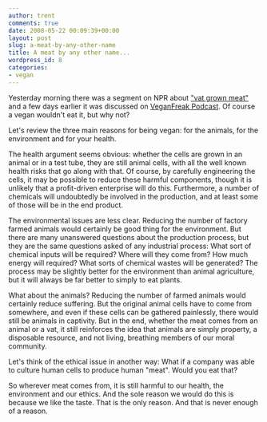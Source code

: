 ```yaml
---
author: trent
comments: true
date: 2008-05-22 00:09:39+00:00
layout: post
slug: a-meat-by-any-other-name
title: A meat by any other name...
wordpress_id: 8
categories:
- vegan
---
```


Yesterday morning there was a segment on NPR about ["vat grown meat"](http://www.npr.org/templates/story/story.php?storyId=90235492) and a few days earlier it was discussed on [VeganFreak Podcast](http://veganfreakradio.com/index.php?id=135).  Of course a vegan wouldn't eat it, but why not?

Let's review the three main reasons for being vegan: for the animals, for the environment and for your health.

The health argument seems obvious: whether the cells are grown in an animal or in a test tube, they are still animal cells, with all the well known health risks that go along with that.  Of course, by carefully engineering the cells, it may be possible to reduce these harmful components, though it is unlikely that a profit-driven enterprise will do this.  Furthermore, a number of chemicals will undoubtedly be involved in the production, and at least some of those will be in the end product.

The environmental issues are less clear.  Reducing the number of factory farmed animals would certainly be good thing for the environment.  But there are many unanswered questions about the production process, but they are the same questions asked of any industrial process:  What sort of chemical inputs will be required?  Where will they come from?  How much energy will required?  What sorts of chemical wastes will be generated?  The process may be slightly better for the environment than animal agriculture, but it will always be far better to simply to eat plants.

What about the animals?  Reducing the number of farmed animals would certainly reduce suffering.  But the original animal cells have to come from somewhere, and even if these cells can be gathered painlessly, there would still be animals in captivity.  But in the end, whether the meat comes from an animal or a vat, it still reinforces the idea that animals are simply property, a disposable resource, and not living, breathing members of our moral community.

Let's think of the ethical issue in another way:  What if a company was able to culture human cells to produce human "meat".  Would you eat that?

So wherever meat comes from, it is still harmful to our health, the environment and our ethics.  And the sole reason we would do this is because we like the taste.  That is the only reason.  And that is never enough of a reason.
